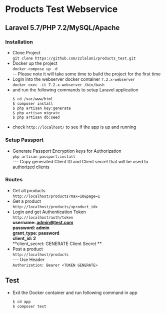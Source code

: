 # Products Test Webservice
## Laravel 5.7/PHP 7.2/MySQL/Apache

### Installation

- Clone Project <br>
  `git clone https://github.com/zzlalani/products_test.git`
- Docker up the project<br>
  `docker-compose up -d`<br>
  -- Please note it will take some time to build the project for the first time
- Login into the webserver docker container `7.2.x-webserver` <br>
  `docker exec -it 7.2.x-webserver /bin/bash`
- and run the following commands to setup Laravel application
  ```sh
  $ cd /var/www/html
  $ composer install
  $ php artisan key:generate
  $ php artisan migrate
  $ php artisan db:seed
  ```
- check `http://localhost/` to see if the app is up and running
 
### Setup Passport
- Generate Passport Encryption keys for Authorization <br> 
`php artisan passport:install`<br>
--- Copy generated Client ID and Client secret that will be used to authorized clients

### Routes
- Get all products<br>
  `http://localhost/products?max=10&page=1`
- Get a product<br>
  `http://localhost/products/<product_id>`
- Login and get Authentication Token<br>
  `http://localhost/auth/token`<br>
  **username: admin@test.com** <br>
  **password: admin** <br>
  **grant_type: password** <br>
  **client_id: 2** <br>
  **client_secret: GENERATE Client Secret ** <br>
- Post a product<br>
  `http://localhost/products`<br>
  --- Use Header<br>
  `Authorization: Bearer <TOKEN GENERATE>`<br>
## Test
- Exit the Docker container and run following command in app
  ```sh
  $ cd app
  $ composer test
  ```
